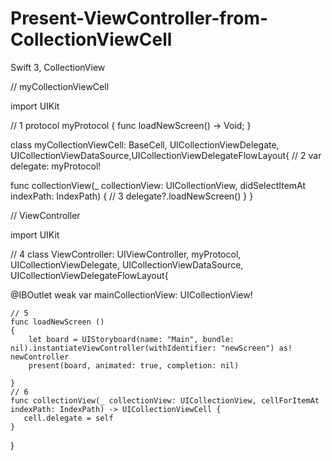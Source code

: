 # Present-ViewController-from-CollectionViewCell
Swift 3, CollectionView



// myCollectionViewCell

import UIKit

// 1
protocol myProtocol {
    func loadNewScreen() -> Void;
}

class myCollectionViewCell: BaseCell, UICollectionViewDelegate, UICollectionViewDataSource,UICollectionViewDelegateFlowLayout{
 // 2
   var delegate: myProtocol!

   func collectionView(_ collectionView: UICollectionView, didSelectItemAt indexPath: IndexPath) {
// 3
      delegate?.loadNewScreen()
   }
}


// ViewController

import UIKit

// 4
class ViewController: UIViewController, myProtocol, UICollectionViewDelegate, UICollectionViewDataSource, UICollectionViewDelegateFlowLayout{
    
   @IBOutlet weak var mainCollectionView: UICollectionView!
    
    
    // 5
    func loadNewScreen ()
    {
        let board = UIStoryboard(name: "Main", bundle: nil).instantiateViewController(withIdentifier: "newScreen") as! newController
        present(board, animated: true, completion: nil)
        
    }
    // 6
    func collectionView(_ collectionView: UICollectionView, cellForItemAt indexPath: IndexPath) -> UICollectionViewCell {
       cell.delegate = self
    }
    
 }
